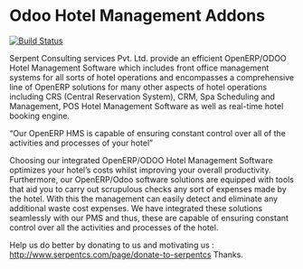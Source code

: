# Odoo Hotel Management Addons
[![Build Status](https://travis-ci.org/Matt-OBell/hotel_management.svg?branch=11.0)](https://travis-ci.org/Matt-OBell/hotel_management)

Serpent Consulting services Pvt. Ltd. provide an efficient OpenERP/ODOO Hotel Management Software which includes front office management systems for all sorts of hotel operations and encompasses a comprehensive line of OpenERP solutions for many other aspects of hotel operations including CRS (Central Reservation System), CRM, Spa Scheduling and Management, POS Hotel Management Software as well as real-time hotel booking engine.

“Our OpenERP HMS is capable of ensuring constant control over all of the activities and processes of your hotel”
 

Choosing our integrated OpenERP/ODOO Hotel Management Software optimizes your hotel’s costs whilst improving your overall productivity. Furthermore, our OpenERP/Odoo software solutions are equipped with tools that aid you to carry out scrupulous checks any sort of expenses made by the hotel. With this the management can easily detect and eliminate any additional waste cost expenses. We have integrated these solutions seamlessly with our PMS and thus, these are capable of ensuring constant control over all the activities and processes of the hotel. 

Help us do better by donating to us and motivating us : http://www.serpentcs.com/page/donate-to-serpentcs
Thanks.
